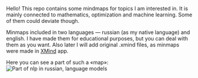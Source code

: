 Hello!
This repo contains some mindmaps for topics I am interested in. It is mainly connected to mathematics, optimization and machine learning. 
Some of them could deviate though.

Minmaps included in two languages — russian (as my native language) and english. 
I have made them for educational purposes, but you can deal with them as you want. 
Also later I will add original .xmind files, as minmaps were made in [XMind](https://www.xmind.app/) app. 

Here you can see a part of such a «map»: ![Part of nlp in russian, language models](https://github.com/breadfan/minmaps-for-everything/blob/main/nlp/screen%20of%20language%20models%20part.PNG)
